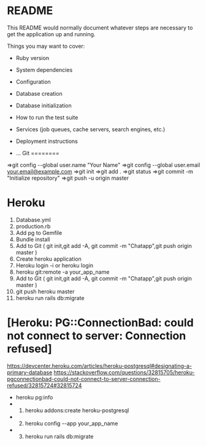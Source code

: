 # README

This README would normally document whatever steps are necessary to get the
application up and running.

Things you may want to cover:

* Ruby version

* System dependencies

* Configuration

* Database creation

* Database initialization

* How to run the test suite

* Services (job queues, cache servers, search engines, etc.)

* Deployment instructions

* ...
 Git
========

=>git config --global user.name "Your Name"
=>git config --global user.email your.email@example.com
=>git init
=>git add .
=>git status
=>git commit -m "Initialize repository"
=>git push -u origin master

Heroku
=======

1. Database.yml
2. production.rb
3. Add pg to Gemfile
4. Bundle install
5. Add to Git ( git init,git add -A, git commit -m "Chatapp",git push origin master )
6. Create heroku application
7. Heroku login -i or heroku login
8. heroku git:remote -a your_app_name
9. Add to Git ( git init,git add -A, git commit -m "Chatapp",git push origin master )
10. git push heroku master
11. heroku run rails db:migrate

[Heroku: PG::ConnectionBad: could not connect to server: Connection refused]
============================================================================

https://devcenter.heroku.com/articles/heroku-postgresql#designating-a-primary-database
https://stackoverflow.com/questions/32815705/heroku-pgconnectionbad-could-not-connect-to-server-connection-refused/32815724#32815724

- heroku pg:info
- 1) heroku addons:create heroku-postgresql
- 2) heroku config --app your_app_name
- 3) heroku run rails db:migrate
